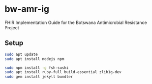 # bw-amr-ig
FHIR Implementation Guide for the Botswana Antimicrobial Resistance Project

## Setup
```bash
sudo apt update
sudo apt install nodejs npm

sudo npm install -g fsh-sushi
sudo apt install ruby-full build-essential zlib1g-dev
sudo gem install jekyll bundler
```